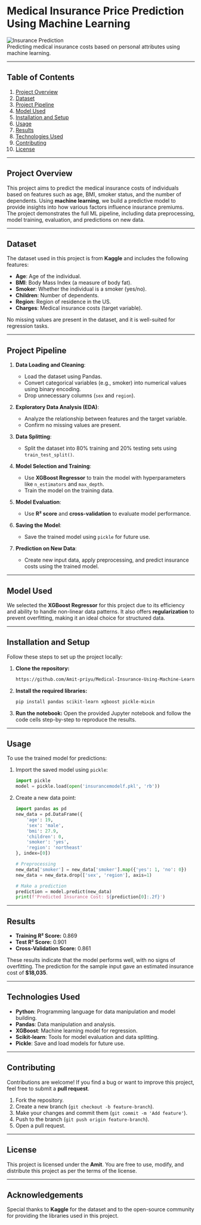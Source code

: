 
# **Medical Insurance Price Prediction Using Machine Learning**

![Insurance Prediction](https://img.shields.io/badge/Machine%20Learning-XGBoost-blue.svg)  
Predicting medical insurance costs based on personal attributes using machine learning.

---

## **Table of Contents**
1. [Project Overview](#project-overview)  
2. [Dataset](#dataset)  
3. [Project Pipeline](#project-pipeline)  
4. [Model Used](#model-used)  
5. [Installation and Setup](#installation-and-setup)  
6. [Usage](#usage)  
7. [Results](#results)  
8. [Technologies Used](#technologies-used)  
9. [Contributing](#contributing)  
10. [License](#license)

---

## **Project Overview**
This project aims to predict the medical insurance costs of individuals based on features such as age, BMI, smoker status, and the number of dependents. Using **machine learning**, we build a predictive model to provide insights into how various factors influence insurance premiums. The project demonstrates the full ML pipeline, including data preprocessing, model training, evaluation, and predictions on new data.

---

## **Dataset**
The dataset used in this project is from **Kaggle** and includes the following features:
- **Age**: Age of the individual.
- **BMI**: Body Mass Index (a measure of body fat).
- **Smoker**: Whether the individual is a smoker (yes/no).
- **Children**: Number of dependents.
- **Region**: Region of residence in the US.
- **Charges**: Medical insurance costs (target variable).

No missing values are present in the dataset, and it is well-suited for regression tasks.

---

## **Project Pipeline**
1. **Data Loading and Cleaning**:  
   - Load the dataset using Pandas.
   - Convert categorical variables (e.g., smoker) into numerical values using binary encoding.
   - Drop unnecessary columns (`sex` and `region`).

2. **Exploratory Data Analysis (EDA)**:  
   - Analyze the relationship between features and the target variable.
   - Confirm no missing values are present.

3. **Data Splitting**:  
   - Split the dataset into 80% training and 20% testing sets using `train_test_split()`.

4. **Model Selection and Training**:  
   - Use **XGBoost Regressor** to train the model with hyperparameters like `n_estimators` and `max_depth`.
   - Train the model on the training data.

5. **Model Evaluation**:  
   - Use **R² score** and **cross-validation** to evaluate model performance.

6. **Saving the Model**:  
   - Save the trained model using `pickle` for future use.

7. **Prediction on New Data**:  
   - Create new input data, apply preprocessing, and predict insurance costs using the trained model.

---

## **Model Used**
We selected the **XGBoost Regressor** for this project due to its efficiency and ability to handle non-linear data patterns. It also offers **regularization** to prevent overfitting, making it an ideal choice for structured data.

---

## **Installation and Setup**
Follow these steps to set up the project locally:

1. **Clone the repository:**
   ```bash
   https://github.com/Amit-priyu/Medical-Insurance-Using-Machine-Learning-ML-.git
   ```

2. **Install the required libraries:**
   ```bash
   pip install pandas scikit-learn xgboost pickle-mixin
   ```

3. **Run the notebook:**
   Open the provided Jupyter notebook and follow the code cells step-by-step to reproduce the results.

---

## **Usage**
To use the trained model for predictions:

1. Import the saved model using `pickle`:
   ```python
   import pickle
   model = pickle.load(open('insurancemodelf.pkl', 'rb'))
   ```

2. Create a new data point:
   ```python
   import pandas as pd
   new_data = pd.DataFrame({
       'age': 19,
       'sex': 'male',
       'bmi': 27.9,
       'children': 0,
       'smoker': 'yes',
       'region': 'northeast'
   }, index=[0])

   # Preprocessing
   new_data['smoker'] = new_data['smoker'].map({'yes': 1, 'no': 0})
   new_data = new_data.drop(['sex', 'region'], axis=1)

   # Make a prediction
   prediction = model.predict(new_data)
   print(f'Predicted Insurance Cost: ${prediction[0]:.2f}')
   ```

---

## **Results**
- **Training R² Score:** 0.869  
- **Test R² Score:** 0.901  
- **Cross-Validation Score:** 0.861  

These results indicate that the model performs well, with no signs of overfitting. The prediction for the sample input gave an estimated insurance cost of **$18,035**.

---

## **Technologies Used**
- **Python**: Programming language for data manipulation and model building.
- **Pandas**: Data manipulation and analysis.
- **XGBoost**: Machine learning model for regression.
- **Scikit-learn**: Tools for model evaluation and data splitting.
- **Pickle**: Save and load models for future use.

---

## **Contributing**
Contributions are welcome! If you find a bug or want to improve this project, feel free to submit a **pull request**.

1. Fork the repository.
2. Create a new branch (`git checkout -b feature-branch`).
3. Make your changes and commit them (`git commit -m 'Add feature'`).
4. Push to the branch (`git push origin feature-branch`).
5. Open a pull request.

---

## **License**
This project is licensed under the **Amit**. You are free to use, modify, and distribute this project as per the terms of the license.

---

## **Acknowledgements**
Special thanks to **Kaggle** for the dataset and to the open-source community for providing the libraries used in this project.
